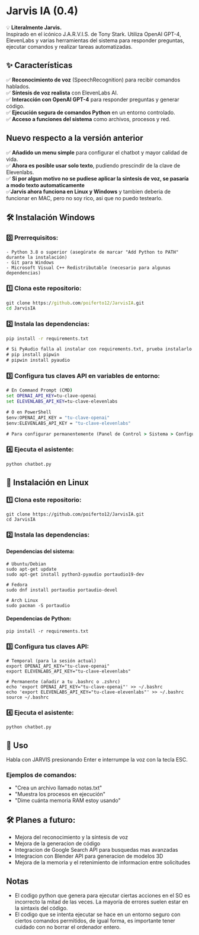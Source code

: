 # Jarvis IA (0.4)

💡 **Literalmente Jarvis.**  
Inspirado en el icónico J.A.R.V.I.S. de Tony Stark. Utiliza OpenAI GPT-4, ElevenLabs y varias herramientas del sistema para responder preguntas, ejecutar comandos y realizar tareas automatizadas.

## ✨ Características  
✅ **Reconocimiento de voz** (SpeechRecognition) para recibir comandos hablados.  
✅ **Síntesis de voz realista** con ElevenLabs AI.  
✅ **Interacción con OpenAI GPT-4** para responder preguntas y generar código.  
✅ **Ejecución segura de comandos Python** en un entorno controlado.  
✅ **Acceso a funciones del sistema** como archivos, procesos y red.  

## Nuevo respecto a la versión anterior
✅ **Añadido un menu simple** para configurar el chatbot y mayor calidad de vida.  
✅ **Ahora es posible usar solo texto**, pudiendo prescindir de la clave de Elevenlabs.  
✅ **Si por algun motivo no se pudiese aplicar la sintesis de voz, se pasaría a modo texto automaticamente**  
✅**Jarvis ahora funciona en Linux y Windows** y tambien deberia de funcionar en MAC, pero no soy rico, asi que no puedo testearlo.

## 🛠️ Instalación Windows

### 0️⃣ Prerrequisitos:

```plaintext
- Python 3.8 o superior (asegúrate de marcar "Add Python to PATH" durante la instalación)
- Git para Windows
- Microsoft Visual C++ Redistributable (necesario para algunas dependencias)
```

### 1️⃣ Clona este repositorio:

```bat
git clone https://github.com/poiferto12/JarvisIA.git
cd JarvisIA
```

### 2️⃣ Instala las dependencias:

```bat
pip install -r requirements.txt

# Si PyAudio falla al instalar con requirements.txt, prueba instalarlo manualmente:
# pip install pipwin
# pipwin install pyaudio
```

### 3️⃣ Configura tus claves API en variables de entorno:

```bat
# En Command Prompt (CMD)
set OPENAI_API_KEY=tu-clave-openai
set ELEVENLABS_API_KEY=tu-clave-elevenlabs

# O en PowerShell
$env:OPENAI_API_KEY = "tu-clave-openai"
$env:ELEVENLABS_API_KEY = "tu-clave-elevenlabs"

# Para configurar permanentemente (Panel de Control > Sistema > Configuración avanzada del sistema > Variables de entorno)
```

### 4️⃣ Ejecuta el asistente:

```bat
python chatbot.py
```

## 🐧 Instalación en Linux

### 1️⃣ Clona este repositorio:

```shellscript
git clone https://github.com/poiferto12/JarvisIA.git
cd JarvisIA
```

### 2️⃣ Instala las dependencias:

#### Dependencias del sistema:

```shellscript
# Ubuntu/Debian
sudo apt-get update
sudo apt-get install python3-pyaudio portaudio19-dev

# Fedora
sudo dnf install portaudio portaudio-devel

# Arch Linux
sudo pacman -S portaudio
```

#### Dependencias de Python:

```shellscript
pip install -r requirements.txt
```

### 3️⃣ Configura tus claves API:

```shellscript
# Temporal (para la sesión actual)
export OPENAI_API_KEY="tu-clave-openai"
export ELEVENLABS_API_KEY="tu-clave-elevenlabs"

# Permanente (añadir a tu .bashrc o .zshrc)
echo 'export OPENAI_API_KEY="tu-clave-openai"' >> ~/.bashrc
echo 'export ELEVENLABS_API_KEY="tu-clave-elevenlabs"' >> ~/.bashrc
source ~/.bashrc
```

### 4️⃣ Ejecuta el asistente:

```shellscript
python chatbot.py
```
## 🎤 Uso
Habla con JARVIS presionando Enter e interrumpe la voz con la tecla ESC.
### Ejemplos de comandos:

- "Crea un archivo llamado notas.txt"
- "Muestra los procesos en ejecución"
- "Dime cuánta memoria RAM estoy usando"


## 🛠️ Planes a futuro:
- Mejora del reconocimiento y la síntesis de voz
- Mejora de la generacion de código
- Integracion de Google Search API para busquedas mas avanzadas
- Integracion con Blender API para generacion de modelos 3D
- Mejora de la memoria y el retenimiento de informacion entre solicitudes

## Notas 
- El codigo python que genera para ejecutar ciertas acciones en el SO es incorrecto la mitad de las veces. La mayoría de errores suelen estar en la sintaxis del código.
- El codigo que se intenta ejecutar se hace en un entorno seguro con ciertos comandos permitidos, de igual forma, es importante tener cuidado con no borrar el ordenador entero.
